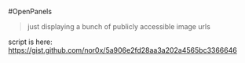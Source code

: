 #OpenPanels
> just displaying a bunch of publicly accessible image urls


script is here:
https://gist.github.com/nor0x/5a906e2fd28aa3a202a4565bc3366646
